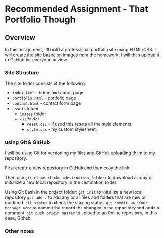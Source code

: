 # Recommended Assignment - That Portfolio Though

## Overview

In this assignment, I'll build a professional portfolio site using HTML/CSS. I will create the site based on images from the homework.
I will then upload it to GitHub for everyone to view.

### Site Structure

The site folder consists of the following:
* `index.html` - home and about page
* `portfolio.html` - portfolio page
* `contact.html` - contact form page
* `assets` folder
    * `images` folder
    * `css` folder
        * `reset.css` - if used this resets all the style elements.
        * `style.css` - my custom stylesheet.


### using Git & GitHub
I will be using Git for versioning my files and GitHub uploading them to my repository.

First create a new repository in GitHub and then copy the link.

Then use `git clone <link> <destination_folder>` to download a copy or initialize a new local repository in the destination folder.

Using Git Bash in the project folder:
`git init` to initialize a new local repository
`git add .` to add any or all files and folders that are new or modified.
`git status` to check the staging status.
`git commit -m 'Your Message Here` to commit the record the changes in the repository and adds a comment.
`git push origin master` to upload to an Online repository, in this case, Github.


### Other notes



